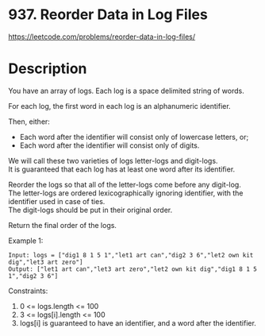 # 937. Reorder Data in Log Files

https://leetcode.com/problems/reorder-data-in-log-files/

# Description

You have an array of logs.  Each log is a space delimited string of words.

For each log, the first word in each log is an alphanumeric identifier.  

Then, either:
- Each word after the identifier will consist only of lowercase letters, or;
- Each word after the identifier will consist only of digits.

We will call these two varieties of logs letter-logs and digit-logs.  
It is guaranteed that each log has at least one word after its identifier.

Reorder the logs so that all of the letter-logs come before any digit-log.  
The letter-logs are ordered lexicographically ignoring identifier, 
with the identifier used in case of ties.  
The digit-logs should be put in their original order.

Return the final order of the logs.

Example 1:
```
Input: logs = ["dig1 8 1 5 1","let1 art can","dig2 3 6","let2 own kit dig","let3 art zero"]
Output: ["let1 art can","let3 art zero","let2 own kit dig","dig1 8 1 5 1","dig2 3 6"]
```

Constraints:
1. 0 <= logs.length <= 100
2. 3 <= logs[i].length <= 100
3. logs[i] is guaranteed to have an identifier, and a word after the identifier.
